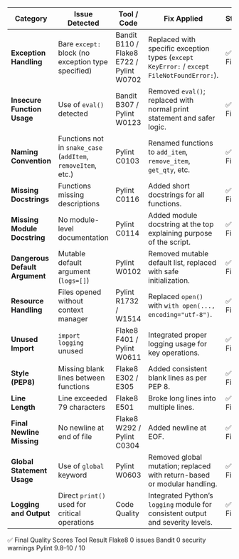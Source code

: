 | **Category**                   | **Issue Detected**                                            | **Tool / Code**                          | **Fix Applied**                                                                            | **Status** |
| ------------------------------ | ------------------------------------------------------------- | ---------------------------------------- | ------------------------------------------------------------------------------------------ | ---------- |
| **Exception Handling**         | Bare `except:` block (no exception type specified)            | Bandit B110 / Flake8 E722 / Pylint W0702 | Replaced with specific exception types (`except KeyError:` / `except FileNotFoundError:`). | ✅ Fixed    |
| **Insecure Function Usage**    | Use of `eval()` detected                                      | Bandit B307 / Pylint W0123               | Removed `eval()`; replaced with normal print statement and safer logic.                    | ✅ Fixed    |
| **Naming Convention**          | Functions not in `snake_case` (`addItem`, `removeItem`, etc.) | Pylint C0103                             | Renamed functions to `add_item`, `remove_item`, `get_qty`, etc.                            | ✅ Fixed    |
| **Missing Docstrings**         | Functions missing descriptions                                | Pylint C0116                             | Added short docstrings for all functions.                                                  | ✅ Fixed    |
| **Missing Module Docstring**   | No module-level documentation                                 | Pylint C0114                             | Added module docstring at the top explaining purpose of the script.                        | ✅ Fixed    |
| **Dangerous Default Argument** | Mutable default argument (`logs=[]`)                          | Pylint W0102                             | Removed mutable default list, replaced with safe initialization.                           | ✅ Fixed    |
| **Resource Handling**          | Files opened without context manager                          | Pylint R1732 / W1514                     | Replaced `open()` with `with open(..., encoding="utf-8")`.                                 | ✅ Fixed    |
| **Unused Import**              | `import logging` unused                                       | Flake8 F401 / Pylint W0611               | Integrated proper logging usage for key operations.                                        | ✅ Fixed    |
| **Style (PEP8)**               | Missing blank lines between functions                         | Flake8 E302 / E305                       | Added consistent blank lines as per PEP 8.                                                 | ✅ Fixed    |
| **Line Length**                | Line exceeded 79 characters                                   | Flake8 E501                              | Broke long lines into multiple lines.                                                      | ✅ Fixed    |
| **Final Newline Missing**      | No newline at end of file                                     | Flake8 W292 / Pylint C0304               | Added newline at EOF.                                                                      | ✅ Fixed    |
| **Global Statement Usage**     | Use of `global` keyword                                       | Pylint W0603                             | Removed global mutation; replaced with return-based or modular handling.                   | ✅ Fixed    |
| **Logging and Output**         | Direct `print()` used for critical operations                 | Code Quality                             | Integrated Python’s `logging` module for consistent output and severity levels.            | ✅ Fixed    |










✅ Final Quality Scores
Tool	Result
Flake8	0 issues
Bandit	0 security warnings
Pylint	9.8–10 / 10